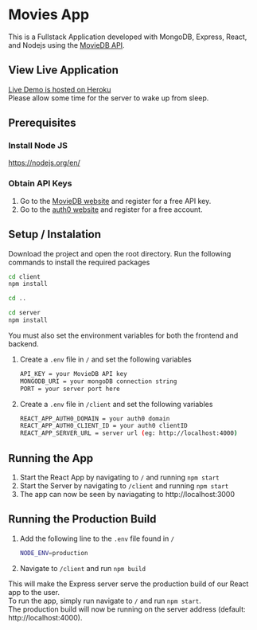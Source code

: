 # Movies App #
This is a Fullstack Application developed with MongoDB, Express, React, and Nodejs using the [MovieDB API](https://developers.themoviedb.org/3).

## View Live Application ##
[Live Demo is hosted on Heroku](https://movies-app-mern.herokuapp.com/)  
Please allow some time for the server to wake up from sleep.
  

## Prerequisites ##
### Install Node JS
https://nodejs.org/en/

### Obtain API Keys ###
1. Go to the [MovieDB website](https://developers.themoviedb.org/3) and register for a free API key.
2. Go to the [auth0 website](https://auth0.com/docs/quickstart/spa/react#configure-auth0) and register for a free account.

## Setup / Instalation ##
Download the project and open the root directory.
Run the following commands to install the required packages

```bash
cd client
npm install

cd ..

cd server
npm install
```

You must also set the environment variables for both the frontend and backend.
1. Create a `.env` file in `/` and set the following variables

   ```bash
   API_KEY = your MovieDB API key
   MONGODB_URI = your mongoDB connection string
   PORT = your server port here
   ```

   
2. Create a `.env` file in `/client` and set the following variables

   ```bash
   REACT_APP_AUTH0_DOMAIN = your auth0 domain
   REACT_APP_AUTH0_CLIENT_ID = your auth0 clientID
   REACT_APP_SERVER_URL = server url (eg: http://localhost:4000)
   ```

## Running the App ##
1. Start the React App by navigating to `/` and running `npm start`
2. Start the Server by navigating to `/client` and running `npm start`
3. The app can now be seen by naviagating to http://localhost:3000

## Running the Production Build
1. Add the following line to the `.env` file found in `/`

   ```bash
   NODE_ENV=production
   ```

2. Navigate to `/client` and run `npm build`

This will make the Express server serve the production build of our React app to the user.  
To run the app, simply run navigate to `/` and run `npm start`.  
The production build will now be running on the server address (default: http://localhost:4000).  
